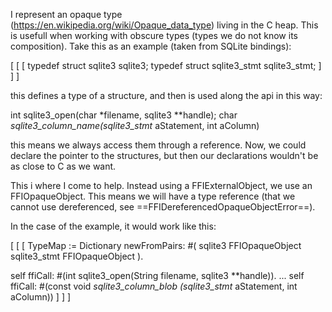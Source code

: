 I represent an opaque type (https://en.wikipedia.org/wiki/Opaque_data_type) living in the C heap. 
This is usefull when working with obscure types (types we do not know its composition).
Take this as an example (taken from SQLite bindings): 

[ [ [ 
typedef struct sqlite3 sqlite3;
typedef struct sqlite3_stmt sqlite3_stmt;
 ] ] ]

this defines a type of a structure, and then is used along the api in this way: 

int sqlite3_open(char *filename, sqlite3 **handle);
char *sqlite3_column_name(sqlite3_stmt* aStatement, int aColumn)

this means we always access them through a reference. Now, we could declare the pointer to the structures, but then our declarations wouldn't be as close to C as we want. 

This i where I come to help. Instead using a FFIExternalObject, we use an FFIOpaqueObject. This means we will have a type reference (that we cannot use dereferenced, see ==FFIDereferencedOpaqueObjectError==).

In the case of the example, it would work like this: 

[ [ [ 
TypeMap := Dictionary newFromPairs: #(
	sqlite3		      	FFIOpaqueObject
	sqlite3_stmt		FFIOpaqueObject
).

self ffiCall: #(int sqlite3_open(String filename, sqlite3 **handle)).
...
 self ffiCall: #(const void *sqlite3_column_blob (sqlite3_stmt* aStatement, int aColumn))
 ] ] ]
